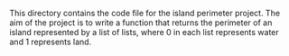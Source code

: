 This directory contains the code file for the island perimeter project. The aim of the project is to write a
function that returns the perimeter of an island represented by a list of lists, where 0 in each
list represents water and 1 represents land.
